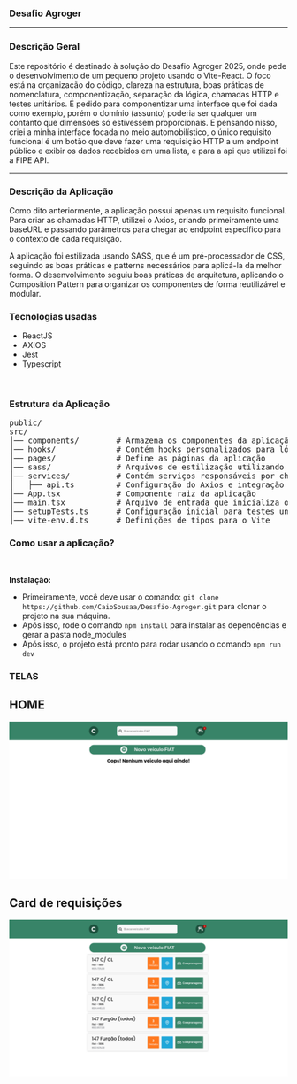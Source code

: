 ### Desafio Agroger

---

### Descrição Geral

Este repositório é destinado à solução do Desafio Agroger 2025, onde pede o desenvolvimento de um pequeno projeto usando o Vite-React. O foco está na organização do código, clareza na estrutura, boas práticas de nomenclatura, componentização, separação da lógica, chamadas HTTP e testes unitários. É pedido para componentizar uma interface que foi dada como exemplo, porém o domínio (assunto) poderia ser qualquer um contanto que dimensões só estivessem proporcionais. E pensando nisso, criei a minha interface focada no meio automobilístico, o único requisito funcional é um botão que deve fazer uma requisição HTTP a um endpoint público e exibir os dados recebidos em uma lista, e para a api que utilizei foi a FIPE API.

---

### Descrição da Aplicação

Como dito anteriormente, a aplicação possui apenas um requisito funcional. Para criar as chamadas HTTP, utilizei o Axios, criando primeiramente uma baseURL e passando parâmetros para chegar ao endpoint específico para o contexto de cada requisição.

A aplicação foi estilizada usando SASS, que é um pré-processador de CSS, seguindo as boas práticas e patterns necessários para aplicá-la da melhor forma. O desenvolvimento seguiu boas práticas de arquitetura, aplicando o Composition Pattern para organizar os componentes de forma reutilizável e modular.

### Tecnologias usadas

- ReactJS
- AXIOS
- Jest
- Typescript

<br>

### Estrutura da Aplicação

<pre style="overflow-x: auto; max-width: 1000px; white-space: pre;">
public/
src/
│── components/        # Armazena os componentes da aplicação
│── hooks/             # Contém hooks personalizados para lógica compartilhada
│── pages/             # Define as páginas da aplicação
│── sass/              # Arquivos de estilização utilizando SASS
│── services/          # Contém serviços responsáveis por chamadas HTTP e lógica de negócios
│   ├── api.ts         # Configuração do Axios e integração com APIs externas
│── App.tsx            # Componente raiz da aplicação
│── main.tsx           # Arquivo de entrada que inicializa o React e renderiza o App
│── setupTests.ts      # Configuração inicial para testes unitários
│── vite-env.d.ts      # Definições de tipos para o Vite
</pre>

### Como usar a aplicação?

<br>

**Instalação:**

- Primeiramente, você deve usar o comando: `git clone https://github.com/CaioSousaa/Desafio-Agroger.git` para clonar o projeto na sua máquina.
- Após isso, rode o comando `npm install` para instalar as dependências e gerar a pasta node_modules
- Após isso, o projeto está pronto para rodar usando o comando `npm run dev`

### TELAS

## HOME

![Tela Inicial](./.github/home.png)

## Card de requisições

![Tela Inicial](./.github/card-request.png)
